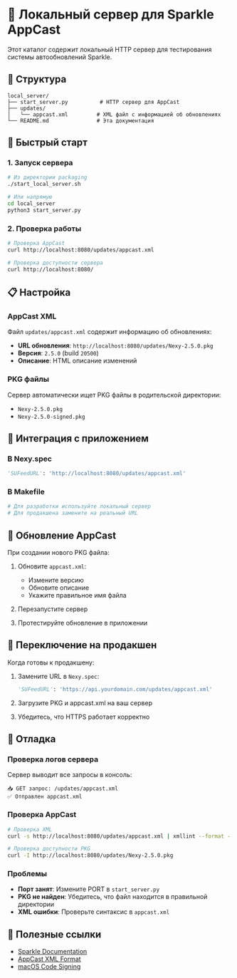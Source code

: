 # 🚀 Локальный сервер для Sparkle AppCast

Этот каталог содержит локальный HTTP сервер для тестирования системы автообновлений Sparkle.

## 📁 Структура

```
local_server/
├── start_server.py          # HTTP сервер для AppCast
├── updates/
│   └── appcast.xml         # XML файл с информацией об обновлениях
└── README.md               # Эта документация
```

## 🚀 Быстрый старт

### 1. Запуск сервера

```bash
# Из директории packaging
./start_local_server.sh

# Или напрямую
cd local_server
python3 start_server.py
```

### 2. Проверка работы

```bash
# Проверка AppCast
curl http://localhost:8080/updates/appcast.xml

# Проверка доступности сервера
curl http://localhost:8080/
```

## 📋 Настройка

### AppCast XML

Файл `updates/appcast.xml` содержит информацию об обновлениях:

- **URL обновления**: `http://localhost:8080/updates/Nexy-2.5.0.pkg`
- **Версия**: `2.5.0` (build `20500`)
- **Описание**: HTML описание изменений

### PKG файлы

Сервер автоматически ищет PKG файлы в родительской директории:
- `Nexy-2.5.0.pkg`
- `Nexy-2.5.0-signed.pkg`

## 🔧 Интеграция с приложением

### В Nexy.spec

```python
'SUFeedURL': 'http://localhost:8080/updates/appcast.xml'
```

### В Makefile

```makefile
# Для разработки используйте локальный сервер
# Для продакшена замените на реальный URL
```

## 📝 Обновление AppCast

При создании нового PKG файла:

1. Обновите `appcast.xml`:
   - Измените версию
   - Обновите описание
   - Укажите правильное имя файла

2. Перезапустите сервер

3. Протестируйте обновление в приложении

## 🔄 Переключение на продакшен

Когда готовы к продакшену:

1. Замените URL в `Nexy.spec`:
   ```python
   'SUFeedURL': 'https://api.yourdomain.com/updates/appcast.xml'
   ```

2. Загрузите PKG и appcast.xml на ваш сервер

3. Убедитесь, что HTTPS работает корректно

## 🐛 Отладка

### Проверка логов сервера

Сервер выводит все запросы в консоль:
```
📥 GET запрос: /updates/appcast.xml
✅ Отправлен appcast.xml
```

### Проверка AppCast

```bash
# Проверка XML
curl -s http://localhost:8080/updates/appcast.xml | xmllint --format -

# Проверка доступности PKG
curl -I http://localhost:8080/updates/Nexy-2.5.0.pkg
```

### Проблемы

- **Порт занят**: Измените PORT в `start_server.py`
- **PKG не найден**: Убедитесь, что файл находится в правильной директории
- **XML ошибки**: Проверьте синтаксис в `appcast.xml`

## 🔗 Полезные ссылки

- [Sparkle Documentation](https://sparkle-project.org/documentation/)
- [AppCast XML Format](https://sparkle-project.org/documentation/publishing/#appcast)
- [macOS Code Signing](https://developer.apple.com/documentation/security/notarizing_macos_software_before_distribution)

